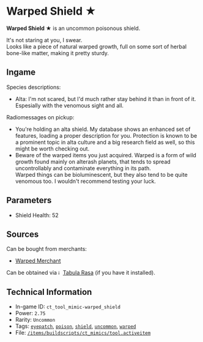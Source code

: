 # Warped Shield ★

 **Warped Shield ★** is an uncommon poisonous shield.

It's not staring at you, I swear.  
Looks like a piece of natural warped growth, full on some sort of herbal bone-like matter, making it pretty sturdy.

## Ingame

Species descriptions:

- Alta: I'm not scared, but I'd much rather stay behind it than in front of it. Espesially with the venomous sight and all.

Radiomessages on pickup:

- You're holding an alta shield. My database shows an enhanced set of features, loading a proper description for you. Protection is known to be a prominent topic in alta culture and a big research field as well, so this might be worth checking out.
- Beware of the warped items you just acquired. Warped is a form of wild growth found mainly on alterash planets, that tends to spread uncontrollably and contaminate everything in its path.  
Warped things can be bioluminescent, but they also tend to be quite venomous too. I wouldn't recommend testing your luck.

## Parameters

- Shield Health: 52

## Sources

Can be bought from merchants:

- [Warped Merchant](https://ceterai.github.io/MyEnternia/Wiki/WarpedMerchant)

Can be obtained via <img src="https://steamuserimages-a.akamaihd.net/ugc/263843960696222713/3EC9A7C005541F7D577EBCB8C5736B4EFC9973D6/" alt="icon" width="8" height="12"/> [Tabula Rasa](https://community.playstarbound.com/resources/the-tabula-rasa.3222/) (if you have it installed).

## Technical Information

- In-game ID: `ct_tool_mimic-warped_shield`
- Power: `2.75`
- Rarity: `Uncommon`
- Tags: [`eyepatch`](https://ceterai.github.io/MyEnternia/Wiki/Tags/Eyepatch), [`poison`](https://ceterai.github.io/MyEnternia/Wiki/Tags/Poison), [`shield`](https://ceterai.github.io/MyEnternia/Wiki/Tags/Shield), [`uncommon`](https://ceterai.github.io/MyEnternia/Wiki/Tags/Uncommon), [`warped`](https://ceterai.github.io/MyEnternia/Wiki/Tags/Warped)
- File: [`/items/buildscripts/ct_mimics/tool.activeitem`](https://github.com/Ceterai/Enternia/blob/main/items/buildscripts/ct_mimics/tool.activeitem)
